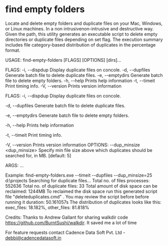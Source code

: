 # find empty folders

Locate and delete empty folders and duplicate files on your Mac, Windows, or Linux machines. In a non intrusivenon-intrusive and destructive way. Given the path, this utility generates an executable script to delete empty directories or duplicate files depending on set flag. The execution summary includes file category-based distribution of duplicates in the percentage format.

USAGE: find-empty-folders [FLAGS] [OPTIONS] [dirs]...

FLAGS: -i, --dispdup Display duplicate files on concole. -d, --dupfiles Generate batch file to delete duplicate files. -e, --emptydirs Generate batch file to delete empty folders. -h, --help Prints help information -t, --timeit Print timing info. -V, --version Prints version information

FLAGS: -i, --dispdup Display duplicate files on concole.

-d, --dupfiles     Generate batch file to delete duplicate files.

-e, --emptydirs    Generate batch file to delete empty folders.

-h, --help         Prints help information

-t, --timeit       Print timing info.

-V, --version      Prints version information
OPTIONS: --dup_minsize <dup_minsize> Specify min file size above which duplicates should be searched for, in MB. [default: 5]

ARGS: ...

Example:
find-empty-folders.exe --timeit --dupfiles --dup_minsize=25 d:\projects
Searching for duplicate files...
Total no. of files processes: 552636
Total no. of duplicate files: 33
Total amount of disk space can be reclaimed: 1244MB
To reclaimed the disk space run this generated script file "deleteduplicates.cmd"
. You may review the script before before running it
duration: 50.161057s
The distribution of duplicates looks like this:  exec_files: 18.182%, other_files: 81.818%

Credits: Thanks to Andrew Gallant for sharing walkdir code https://github.com/BurntSushi/walkdir. It saved me a lot of time

For feature requests contact Cadence Data Soft Pvt. Ltd - debbi@cadencedatasoft.in

